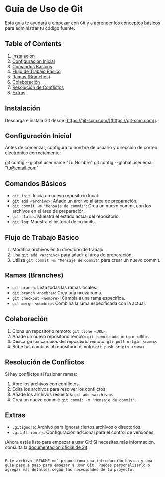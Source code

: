 
# Guía de Uso de Git

Esta guía te ayudará a empezar con Git y a aprender los conceptos básicos para administrar tu código fuente.

## Table of Contents

1. [Instalación](#instalación)
2. [Configuración Inicial](#configuración-inicial)
3. [Comandos Básicos](#comandos-básicos)
4. [Flujo de Trabajo Básico](#flujo-de-trabajo-básico)
5. [Ramas (Branches)](#ramas-branches)
6. [Colaboración](#colaboración)
7. [Resolución de Conflictos](#resolución-de-conflictos)
8. [Extras](#extras)

## Instalación

Descarga e instala Git desde [https://git-scm.com/](https://git-scm.com/).

## Configuración Inicial

Antes de comenzar, configura tu nombre de usuario y dirección de correo electrónico correctamente:


git config --global user.name "Tu Nombre"
git config --global user.email "tu@email.com"

## Comandos Básicos

- `git init`: Inicia un nuevo repositorio local.
- `git add <archivo>`: Añade un archivo al área de preparación.
- `git commit -m "Mensaje de commit"`: Crea un nuevo commit con los archivos en el área de preparación.
- `git status`: Muestra el estado actual del repositorio.
- `git log`: Muestra el historial de commits.

## Flujo de Trabajo Básico

1. Modifica archivos en tu directorio de trabajo.
2. Usa `git add <archivo>` para añadir al área de preparación.
3. Utiliza `git commit -m "Mensaje de commit"` para crear un nuevo commit.

## Ramas (Branches)

- `git branch`: Lista todas las ramas locales.
- `git branch <nombre>`: Crea una nueva rama.
- `git checkout <nombre>`: Cambia a una rama específica.
- `git merge <nombre>`: Combina la rama especificada con la actual.

## Colaboración

1. Clona un repositorio remoto: `git clone <URL>`.
2. Añade un nuevo repositorio remoto: `git remote add origin <URL>`.
3. Descarga los cambios del repositorio remoto: `git pull origin <rama>`.
4. Sube tus cambios al repositorio remoto: `git push origin <rama>`.

## Resolución de Conflictos

Si hay conflictos al fusionar ramas:

1. Abre los archivos con conflictos.
2. Edita los archivos para resolver los conflictos.
3. Añade los archivos resueltos: `git add <archivo>`.
4. Crea un nuevo commit: `git commit -m "Mensaje de commit"`.

## Extras

- `.gitignore`: Archivo para ignorar ciertos archivos o directorios.
- `.gitattributes`: Configuración adicional para el control de versiones.

¡Ahora estás listo para empezar a usar Git! Si necesitas más información, consulta la [documentación oficial de Git](https://git-scm.com/doc).
```

Este archivo `README.md` proporciona una introducción básica y una guía paso a paso para empezar a usar Git. Puedes personalizarlo o agregar más detalles según las necesidades de tu proyecto.
